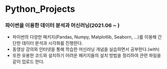 # Python_Projects
### 파이썬을 이용한 데이터 분석과 머신러닝(2021.06 ~ )

- 파이썬의 다양한 패키지(Pandas, Numpy, Matplotlib, Seaborn, ...)를 이용해 간단한 데이터 분석과 시각화를 진행한다.  
- 동영상 강의와 인터넷을 통해 학습한 머신러닝 개념을 실습하면서 공부한다.(with)
- 또한 유용한 코드와 설치하기 어려운 패키지들의 설치 방법을 정리하여 관련 파일을 같이 업로드 한다.
